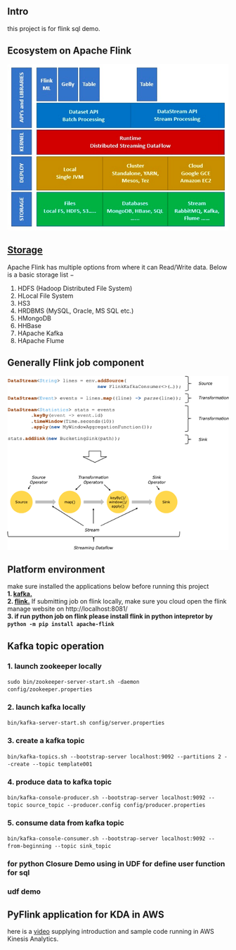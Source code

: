 ## Intro
this project is for flink sql demo.

## Ecosystem on Apache Flink
![](readmeimg/flinkarch.png)

## [Storage](https://nightlies.apache.org/flink/flink-docs-master/docs/connectors/table/overview/) 
Apache Flink has multiple options from where it can Read/Write data. Below is a basic storage list −
<ol>
<li>HDFS (Hadoop Distributed File System)</li>
<li>HLocal File System</li>
<li>HS3</li>
<li>HRDBMS (MySQL, Oracle, MS SQL etc.)</li>
<li>HMongoDB</li>
<li>HHBase</li>
<li>HApache Kafka</li>
<li>HApache Flume</li>
</ol>

## Generally Flink job component
![img.png](readmeimg/flinkcodeprocess.png)

## Platform environment
make sure installed the applications below before running this project <br>
<b>1. [kafka.](https://kafka.apache.org/downloads) <br></b>
<b>2. [flink.](https://www.apache.org/dyn/closer.lua/flink/flink-1.17.0/flink-1.17.0-bin-scala_2.12.tgz)</b> If submitting job on flink locally, make sure you cloud open the 
flink manage website on http://localhost:8081/ <br>
<b>3. if run python job on flink please install flink in python intepretor by ``python -m pip install apache-flink`` </b>


## Kafka topic operation

### 1. launch zookeeper locally

   <code>sudo bin/zookeeper-server-start.sh -daemon config/zookeeper.properties</code>
### 2. launch kafka locally  
``bin/kafka-server-start.sh config/server.properties``
### 3. create a kafka topic
``bin/kafka-topics.sh --bootstrap-server localhost:9092 --partitions 2 --create --topic template001``
### 4. produce data to kafka topic
``bin/kafka-console-producer.sh --bootstrap-server localhost:9092 --topic source_topic --producer.config config/producer.properties``
### 5. consume data from kafka topic
``bin/kafka-console-consumer.sh --bootstrap-server localhost:9092 --from-beginning --topic sink_topic``


### for python Closure Demo using in UDF for define user function for sql

### udf demo

## PyFlink application for KDA in AWS
here is a [video](https://www.youtube.com/watch?v=00JgwB5vJps) supplying introduction and sample code running in AWS Kinesis Analytics.  
